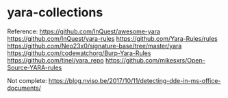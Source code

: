 # yara-collections

Reference:
https://github.com/InQuest/awesome-yara
https://github.com/InQuest/yara-rules
https://github.com/Yara-Rules/rules
https://github.com/Neo23x0/signature-base/tree/master/yara
https://github.com/codewatchorg/Burp-Yara-Rules
https://github.com/tjnel/yara_repo
https://github.com/mikesxrs/Open-Source-YARA-rules



Not complete:
https://blog.nviso.be/2017/10/11/detecting-dde-in-ms-office-documents/
